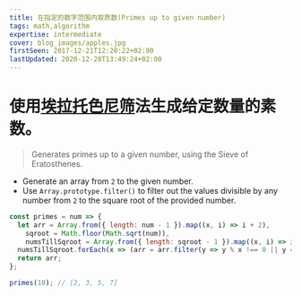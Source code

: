 ```yaml
---
title: 在指定的数字范围内取质数(Primes up to given number)
tags: math,algorithm
expertise: intermediate
cover: blog_images/apples.jpg
firstSeen: 2017-12-21T12:20:22+02:00
lastUpdated: 2020-12-28T13:49:24+02:00
---
```


# 使用[埃拉托色尼筛](https://zh.wikipedia.org/zh-cn/%E5%9F%83%E6%8B%89%E6%89%98%E6%96%AF%E7%89%B9%E5%B0%BC%E7%AD%9B%E6%B3%95)法生成给定数量的素数。
> Generates primes up to a given number, using the Sieve of Eratosthenes.

- Generate an array from `2` to the given number.
- Use `Array.prototype.filter()` to filter out the values divisible by any number from `2` to the square root of the provided number.

```js
const primes = num => {
  let arr = Array.from({ length: num - 1 }).map((x, i) => i + 2),
    sqroot = Math.floor(Math.sqrt(num)),
    numsTillSqroot = Array.from({ length: sqroot - 1 }).map((x, i) => i + 2);
  numsTillSqroot.forEach(x => (arr = arr.filter(y => y % x !== 0 || y === x)));
  return arr;
};
```

```js
primes(10); // [2, 3, 5, 7]
```
